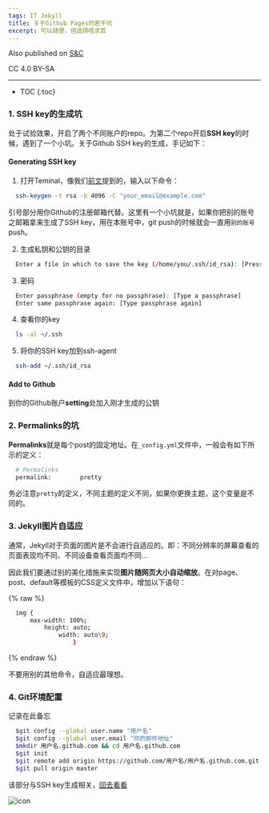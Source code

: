 ```yaml
---
tags: IT Jekyll
title: 关于Github Pages的若干坑
excerpt: 可以随便，但选择唔求其
---
```


Also published on [S&C](https://soandcandy.us)

CC 4.0 BY-SA

----

* TOC
{:toc}


### 1. SSH key的生成坑 ###

处于试验效果，开启了两个不同账户的repo。为第二个repo开启**SSH key**的时候，遇到了一个小坑。关于Github SSH key的生成，手记如下：

#### Generating SSH key ####

1. 打开Teminal，像我们[前文](https://soyee.me/2018/03/12/Use-Github-Pages-and-Jekyll-Build-Bolg/)提到的，输入以下命令：

```bash
  ssh-keygen -t rsa -b 4096 -C "your_email@example.com"
```

引号部分用你Github的注册邮箱代替。这里有一个小坑就是，如果你把别的账号之邮箱拿来生成了SSH key，用在本账号中，git push的时候就会一直用`别的账号`push。

2. 生成私钥和公钥的目录
```bash
  Enter a file in which to save the key (/home/you/.ssh/id_rsa): [Press enter]
```

3. 密码
```bash
  Enter passphrase (empty for no passphrase): [Type a passphrase]
  Enter same passphrase again: [Type passphrase again]
```

4. 查看你的key
```bash
  ls -al ~/.ssh
```

5. 将你的SSH key加到ssh-agent
```bash
  ssh-add ~/.ssh/id_rsa
```

#### Add to Github ####

到你的Github账户**setting**处加入刚才生成的公钥


### 2. Permalinks的坑 ###

**Permalinks**就是每个post的固定地址。在`_config.yml`文件中，一般会有如下所示的定义：
```bash
  # Permalinks
  permalink:        pretty
```

务必注意`pretty`的定义，不同主题的定义不同，如果你更换主题，这个变量是不同的。



### 3. Jekyll图片自适应 ###

通常，Jekyll对于页面的图片是不会进行自适应的。即：不同分辨率的屏幕查看的页面表现均不同、不同设备查看页面均不同...

因此我们要通过别的美化措施来实现**图片随网页大小自动缩放**。在对page、post、default等模板的CSS定义文件中，增加以下语句：

{% raw %}
```bash
  img {
      max-width: 100%;
          height: auto;
              width: auto\9;
                  }
```
{% endraw %}

不要用别的其他命令，自适应最理想。

### 4. Git环境配置 ###

记录在此备忘

```bash
  $git config --global user.name "用户名"
  $git config --global user.email "你的邮件地址"
  $mkdir 用户名.github.com && cd 用户名.github.com
  $git init 
  $git remote add origin https://github.com/用户名/用户名.github.com.git
  $git pull origin master
```

该部分与SSH key生成相关，[回去看看](#Generating-SSH-key)




![icon](/public/favicon.ico)


